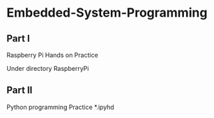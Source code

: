 # Embedded-System-Programming

## Part I
Raspberry Pi Hands on Practice

Under directory RaspberryPi

## Part II
Python programming Practice
*.ipyhd
